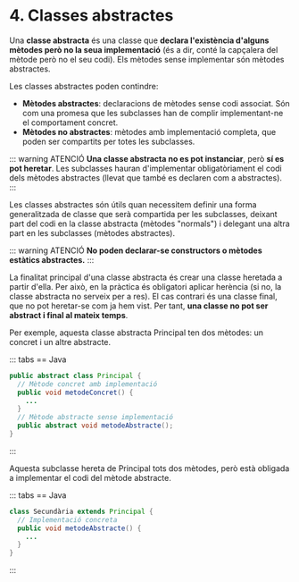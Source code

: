 # 4. Classes abstractes

Una **classe abstracta** és una classe que **declara l'existència d'alguns mètodes però no la seua implementació** (és a dir, conté la capçalera del mètode però no el seu codi). Els mètodes sense implementar són mètodes abstractes.

Les classes abstractes poden contindre:

- **Mètodes abstractes**: declaracions de mètodes sense codi associat. Són com una promesa que les subclasses han de complir implementant-ne el comportament concret.
- **Mètodes no abstractes**: mètodes amb implementació completa, que poden ser compartits per totes les subclasses.

::: warning ATENCIÓ
**Una classe abstracta no es pot instanciar**, però **sí es pot heretar**. Les subclasses hauran d'implementar obligatòriament el codi dels mètodes abstractes (llevat que també es declaren com a abstractes).
:::

Les classes abstractes són útils quan necessitem definir una forma generalitzada de classe que serà compartida per les subclasses, deixant part del codi en la classe abstracta (mètodes "normals") i delegant una altra part en les subclasses (mètodes abstractes).

::: warning ATENCIÓ
**No poden declarar-se constructors o mètodes estàtics abstractes.**
:::

La finalitat principal d'una classe abstracta és crear una classe heretada a partir d'ella. Per això, en la pràctica és obligatori aplicar herència (si no, la classe abstracta no serveix per a res). El cas contrari és una classe final, que no pot heretar-se com ja hem vist. Per tant, **una classe no pot ser abstract i final al mateix temps**.

Per exemple, aquesta classe abstracta Principal ten dos mètodes: un concret i un altre abstracte.

::: tabs
== Java

```java
public abstract class Principal {
  // Mètode concret amb implementació
  public void metodeConcret() {
    ...
  }
  // Mètode abstracte sense implementació
  public abstract void metodeAbstracte();
}
```

:::

Aquesta subclasse hereta de Principal tots dos mètodes, però està obligada a implementar el codi del mètode abstracte.

::: tabs
== Java

```java
class Secundària extends Principal {
  // Implementació concreta
  public void metodeAbstracte() {
    ...
  }
}
```

:::
